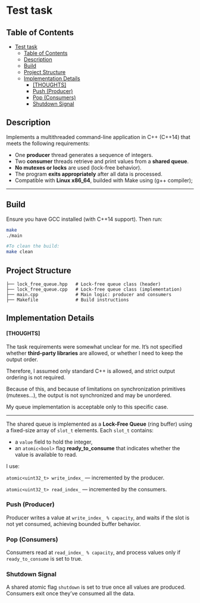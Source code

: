 # Test task

## Table of Contents
- [Test task](#test-task)
  - [Table of Contents](#table-of-contents)
  - [Description](#description)
  - [Build](#build)
  - [Project Structure](#project-structure)
  - [Implementation Details](#implementation-details)
      - [\[THOUGHTS\]](#thoughts)
    - [Push (Producer)](#push-producer)
    - [Pop (Consumers)](#pop-consumers)
    - [Shutdown Signal](#shutdown-signal)

##  Description

Implements a multithreaded command-line application in C++ (C++14) that meets the following requirements:

- One **producer** thread generates a sequence of integers.
- Two **consumer** threads retrieve and print values from a **shared queue**.
- **No mutexes or locks** are used (lock-free behavior).
- The program **exits appropriately** after all data is processed.
- Compatible with **Linux x86_64**, builded with Make using (g++ compiler);

---

## Build

Ensure you have GCC installed (with C++14 support). Then run:
```bash
make
./main
```
```bash
#To clean the build:
make clean
```

## Project Structure
```
├── lock_free_queue.hpp   # Lock-free queue class (header)
├── lock_free_queue.cpp   # Lock-free queue class (implementation)
├── main.cpp              # Main logic: producer and consumers
├── Makefile              # Build instructions
```

## Implementation Details
####  [THOUGHTS]

The task requirements were somewhat unclear for me. It’s not specified whether **third-party libraries** are allowed, or whether I need to keep the output order.

Therefore, I assumed only standard C++ is allowed, and strict output ordering is not required.

Because of this, and because of limitations on synchronization primitives (mutexes...), the output is not synchronized and may be unordered.

My queue implementation is acceptable only to this specific case.

---
The shared queue is implemented as a **Lock-Free Queue** (ring buffer) using a fixed-size array of ```slot_t``` elements. Each ```slot_t``` contains:
- a ```value``` field to hold the integer,
- an ```atomic<bool>``` flag **ready_to_consume** that indicates whether the value is available to read.

I use:

```atomic<uint32_t> write_index_``` — incremented by the producer.

```atomic<uint32_t> read_index_``` — incremented by the consumers.

### Push (Producer)
Producer writes a value at ```write_index_ % capacity```, and waits if the slot is not yet consumed, achieving bounded buffer behavior.

### Pop (Consumers)
Consumers read at ```read_index_ % capacity```, and process values only if ```ready_to_consume``` is set to true.

### Shutdown Signal
A shared atomic flag ```shutdown``` is set to true once all values are produced. Consumers exit once they’ve consumed all the data.
